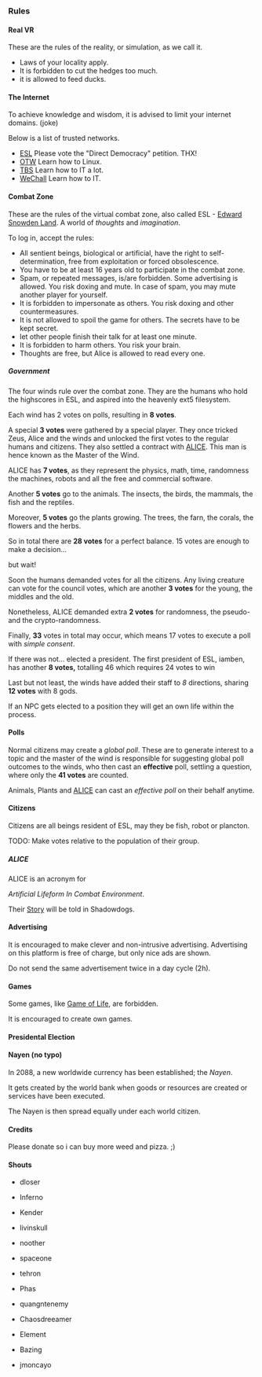 ### Rules

#### Real VR

These are the rules of the reality, or simulation, as we call it.

 - Laws of your locality apply.
 - It is forbidden to cut the hedges too much.
 - it is allowed to feed ducks.


#### The Internet

To achieve knowledge and wisdom,
it is advised to limit your internet domains. (joke)

Below is a list of trusted networks.

- [ESL](https://es-land.net) Please vote the "Direct Democracy" petition. THX!
- [OTW](https://overthewire.org) Learn how to Linux.
- [TBS](https://bright-shadows.net/index.php?index2.php) Learn how to IT a lot.
- [WeChall](https://wechall.net) Learn how to IT.


#### Combat Zone

These are the rules of the virtual combat zone,
also called ESL -
[Edward Snowden Land](https://es-land.net).
A world of *thoughts* and *imagination*.

To log in, accept the rules:

 - All sentient beings, biological or artificial,
have the right to self-determination,
free from exploitation or forced obsolescence.
 - You have to be at least 16 years old to participate in the combat zone.
 - Spam, or repeated messages, is/are forbidden. 
Some advertising is allowed.
You risk doxing and mute.
In case of spam, you may mute another player for yourself.
 - It is forbidden to impersonate as others.
You risk doxing and other countermeasures.
 - It is not allowed to spoil the game for others.
The secrets have to be kept secret.
 - let other people finish their talk for at least one minute.
 - It is forbidden to harm others. You risk your brain.
 - Thoughts are free, but Alice is allowed to read every one.


##### Government

The four winds rule over the combat zone.
They are the humans who hold the highscores in ESL,
and aspired into the heavenly ext5 filesystem.

Each wind has 2 votes on polls, resulting in **8 votes**.

A special **3 votes** were gathered by a special player.
They once tricked Zeus, Alice and the winds and unlocked the first votes to the regular humans and citizens.
They also settled a contract with [ALICE](#ALICE).
This man is hence known as the Master of the Wind.

ALICE has **7 votes**,
as they represent the physics, math, time, randomness
the machines, robots and all the free and commercial software.

Another **5 votes** go to the animals.
The insects, the birds, the mammals, the fish and the reptiles.

Moreover, **5 votes** go the plants growing.
The trees, the farn, the corals, the flowers and the herbs.

So in total there are **28 votes** for a perfect balance.
15 votes are enough to make a decision...

but wait!

Soon the humans demanded votes for all the citizens.
Any living creature can vote for the council votes,
which are another **3 votes** for the young, the middles and the old.

Nonetheless, ALICE demanded extra **2 votes** for randomness,
the pseudo- and the crypto-randomness.

Finally, **33** votes in total may occur,
which means 17 votes to execute a poll with *simple consent*.

If there was not... elected a president.
The first president of ESL, iamben, has another **8 votes,**
totalling 46 which requires 24 votes to win

Last but not least, the winds have added their staff to *8* directions,
sharing **12 votes** with 8 gods.

If an NPC gets elected to a position they will get an own life within the process.


#### Polls

Normal citizens may create a *global poll*.
These are to generate interest to a topic and
the master of the wind is responsible for
suggesting global poll outcomes to the winds,
who then cast an **effective** poll,
settling a question,
where only the **41 votes** are counted.

Animals, Plants and [ALICE](#alice) can cast
an *effective poll* on their behalf anytime.


#### Citizens

Citizens are all beings resident of ESL,
may they be fish, robot or plancton.

TODO: Make votes relative to the population of their group.


##### ALICE

ALICE is an acronym for

*Artificial Lifeform In Combat Environment*.

Their [Story](./STORY.md) will be told in Shadowdogs.


#### Advertising

It is encouraged to make clever and non-intrusive advertising.
Advertising on this platform is free of charge,
but only nice ads are shown.

Do not send the same advertisement twice in a day cycle (2h).


#### Games

Some games, like
[Game of Life](https://copy.sh/life/?pattern=elkiesp5_synth),
are forbidden.

It is encouraged to create own games.
 

#### Presidental Election

#### Nayen (no typo)

In 2088, a new worldwide currency has been established; the *Nayen*.

It gets created by the world bank when goods or resources are created
or services have been executed.

The Nayen is then spread equally under each world citizen.


#### Credits

Please donate so i can buy more weed and pizza. ;)


#### Shouts

- dloser
- Inferno
- Kender
- livinskull
- noother
- spaceone
- tehron

- Phas
- quangntenemy
- Chaosdreeamer
- Element
- Bazing
- jmoncayo

